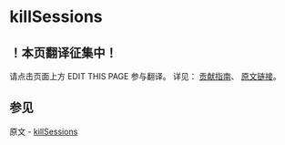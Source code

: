 # killSessions

## ！本页翻译征集中！

请点击页面上方 EDIT THIS PAGE 参与翻译。
详见：
[贡献指南]( https://github.com/JinMuInfo/MongoDB-Manual-zh/blob/master/CONTRIBUTING.md )、
[原文链接](  https://docs.mongodb.com/manual/reference/command/killSessions/  )。

## 参见

原文 - [killSessions]( https://docs.mongodb.com/manual/reference/command/killSessions/ )

